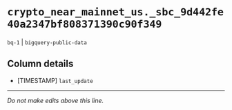 # `crypto_near_mainnet_us._sbc_9d442fe40a2347bf808371390c90f349`
`bq-1` | `bigquery-public-data`

## Column details
* [TIMESTAMP] `last_update`

-------------------------------------------------------------------------------
*Do not make edits above this line.*
